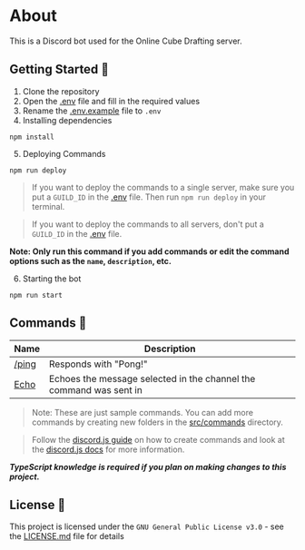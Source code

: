 # About
This is a Discord bot used for the Online Cube Drafting server.

## Getting Started 🎉
1. Clone the repository
2. Open the [.env](.env.example) file and fill in the required values
3. Rename the [.env.example](.env.example) file to `.env`
4. Installing dependencies
```sh-session
npm install
```
5. Deploying Commands
```sh-session
npm run deploy
```
> If you want to deploy the commands to a single server, make sure you put a `GUILD_ID` in the [.env](.env.example) file.  Then run `npm run deploy` in your terminal. 
 
 > If you want to deploy the commands to all servers, don't put a `GUILD_ID` in the [.env](.env.example) file. 

**Note: Only run this command if you add commands or edit the command options such as the `name`, `description`, etc.**

6. Starting the bot
```sh-session
npm run start
```

## Commands 🤖
Name | Description 
| - | - | 
[/ping](src/commands/general/ping.ts) | Responds with "Pong!"
| [Echo](src/commands/context/echo.ts) | Echoes the message selected in the channel the command was sent in


> Note: These are just sample commands.  You can add more commands by creating new folders in the [src/commands](src/commands) directory. 

> Follow the [discord.js guide](https://discordjs.guide) on how to create commands and look at the [discord.js docs](https://discord.js.org) for more information.

***TypeScript knowledge is required if you plan on making changes to this project.***

## License 🪪
This project is licensed under the `GNU General Public License v3.0` - see the [LICENSE.md](LICENSE) file for details
